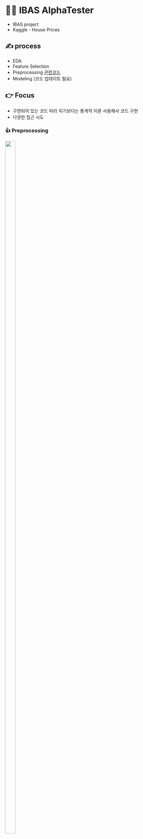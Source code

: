 # 💁‍♂️ IBAS AlphaTester
* IBAS project
* Kaggle - House Prices

## ✍ process 
* EDA
* Feature Selection
* Preprocessing [관련코드](./preprocessing.ipynb)
* Modeling (코드 업데이트 필요)

## 👉 Focus
- 구현되어 있는 코드 따라 치기보다는 통계적 이론 사용해서 코드 구현
- 다양한 접근 시도

### 👍 Preprocessing
<img src="https://github.com/Park-taenam/Kaggle_HousePrice/blob/main/image/preprocessing.png" width="25%" height="75%"/>
